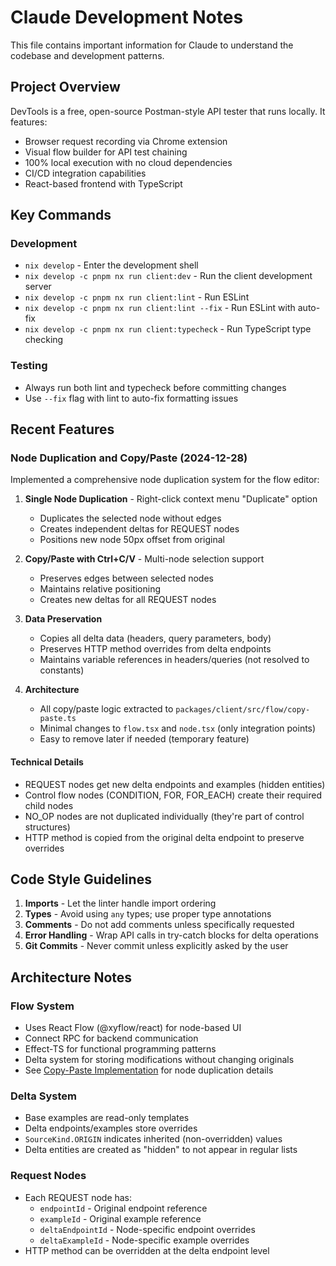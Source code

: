 # Claude Development Notes

This file contains important information for Claude to understand the codebase and development patterns.

## Project Overview

DevTools is a free, open-source Postman-style API tester that runs locally. It features:

- Browser request recording via Chrome extension
- Visual flow builder for API test chaining
- 100% local execution with no cloud dependencies
- CI/CD integration capabilities
- React-based frontend with TypeScript

## Key Commands

### Development

- `nix develop` - Enter the development shell
- `nix develop -c pnpm nx run client:dev` - Run the client development server
- `nix develop -c pnpm nx run client:lint` - Run ESLint
- `nix develop -c pnpm nx run client:lint --fix` - Run ESLint with auto-fix
- `nix develop -c pnpm nx run client:typecheck` - Run TypeScript type checking

### Testing

- Always run both lint and typecheck before committing changes
- Use `--fix` flag with lint to auto-fix formatting issues

## Recent Features

### Node Duplication and Copy/Paste (2024-12-28)

Implemented a comprehensive node duplication system for the flow editor:

1. **Single Node Duplication** - Right-click context menu "Duplicate" option

   - Duplicates the selected node without edges
   - Creates independent deltas for REQUEST nodes
   - Positions new node 50px offset from original

2. **Copy/Paste with Ctrl+C/V** - Multi-node selection support

   - Preserves edges between selected nodes
   - Maintains relative positioning
   - Creates new deltas for all REQUEST nodes

3. **Data Preservation**

   - Copies all delta data (headers, query parameters, body)
   - Preserves HTTP method overrides from delta endpoints
   - Maintains variable references in headers/queries (not resolved to constants)

4. **Architecture**
   - All copy/paste logic extracted to `packages/client/src/flow/copy-paste.ts`
   - Minimal changes to `flow.tsx` and `node.tsx` (only integration points)
   - Easy to remove later if needed (temporary feature)

#### Technical Details

- REQUEST nodes get new delta endpoints and examples (hidden entities)
- Control flow nodes (CONDITION, FOR, FOR_EACH) create their required child nodes
- NO_OP nodes are not duplicated individually (they're part of control structures)
- HTTP method is copied from the original delta endpoint to preserve overrides

## Code Style Guidelines

1. **Imports** - Let the linter handle import ordering
2. **Types** - Avoid using `any` types; use proper type annotations
3. **Comments** - Do not add comments unless specifically requested
4. **Error Handling** - Wrap API calls in try-catch blocks for delta operations
5. **Git Commits** - Never commit unless explicitly asked by the user

## Architecture Notes

### Flow System

- Uses React Flow (@xyflow/react) for node-based UI
- Connect RPC for backend communication
- Effect-TS for functional programming patterns
- Delta system for storing modifications without changing originals
- See [Copy-Paste Implementation](./docs/COPY-PASTE-IMPLEMENTATION.md) for node duplication details

### Delta System

- Base examples are read-only templates
- Delta endpoints/examples store overrides
- `SourceKind.ORIGIN` indicates inherited (non-overridden) values
- Delta entities are created as "hidden" to not appear in regular lists

### Request Nodes

- Each REQUEST node has:
  - `endpointId` - Original endpoint reference
  - `exampleId` - Original example reference
  - `deltaEndpointId` - Node-specific endpoint overrides
  - `deltaExampleId` - Node-specific example overrides
- HTTP method can be overridden at the delta endpoint level
